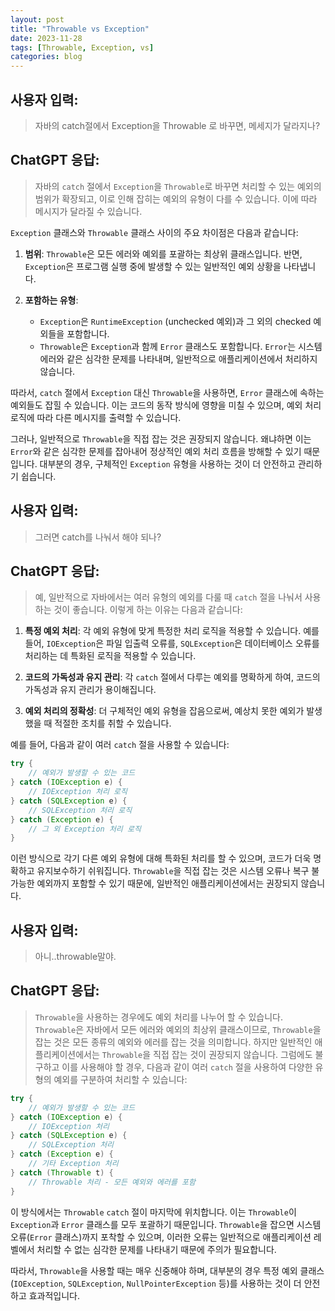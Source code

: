 ```yaml
---
layout: post
title: "Throwable vs Exception"
date: 2023-11-28
tags: [Throwable, Exception, vs]
categories: blog
---
```


## 사용자 입력:
> 자바의 catch절에서 Exception을 Throwable 로 바꾸면, 메세지가 달라지나?

## ChatGPT 응답:
> 자바의 `catch` 절에서 `Exception`을 `Throwable`로 바꾸면 처리할 수 있는 예외의 범위가 확장되고, 이로 인해 잡히는 예외의 유형이 다를 수 있습니다. 이에 따라 메시지가 달라질 수 있습니다. 

`Exception` 클래스와 `Throwable` 클래스 사이의 주요 차이점은 다음과 같습니다:

1. **범위**: `Throwable`은 모든 에러와 예외를 포괄하는 최상위 클래스입니다. 반면, `Exception`은 프로그램 실행 중에 발생할 수 있는 일반적인 예외 상황을 나타냅니다.

2. **포함하는 유형**:
   - `Exception`은 `RuntimeException` (unchecked 예외)과 그 외의 checked 예외들을 포함합니다.
   - `Throwable`은 `Exception`과 함께 `Error` 클래스도 포함합니다. `Error`는 시스템 에러와 같은 심각한 문제를 나타내며, 일반적으로 애플리케이션에서 처리하지 않습니다.

따라서, `catch` 절에서 `Exception` 대신 `Throwable`을 사용하면, `Error` 클래스에 속하는 예외들도 잡힐 수 있습니다. 이는 코드의 동작 방식에 영향을 미칠 수 있으며, 예외 처리 로직에 따라 다른 메시지를 출력할 수 있습니다.

그러나, 일반적으로 `Throwable`을 직접 잡는 것은 권장되지 않습니다. 왜냐하면 이는 `Error`와 같은 심각한 문제를 잡아내어 정상적인 예외 처리 흐름을 방해할 수 있기 때문입니다. 대부분의 경우, 구체적인 `Exception` 유형을 사용하는 것이 더 안전하고 관리하기 쉽습니다.

## 사용자 입력:
> 그러면 catch를 나눠서 해야 되나?

## ChatGPT 응답:
> 예, 일반적으로 자바에서는 여러 유형의 예외를 다룰 때 `catch` 절을 나눠서 사용하는 것이 좋습니다. 이렇게 하는 이유는 다음과 같습니다:

1. **특정 예외 처리**: 각 예외 유형에 맞게 특정한 처리 로직을 적용할 수 있습니다. 예를 들어, `IOException`은 파일 입출력 오류를, `SQLException`은 데이터베이스 오류를 처리하는 데 특화된 로직을 적용할 수 있습니다.

2. **코드의 가독성과 유지 관리**: 각 `catch` 절에서 다루는 예외를 명확하게 하여, 코드의 가독성과 유지 관리가 용이해집니다.

3. **예외 처리의 정확성**: 더 구체적인 예외 유형을 잡음으로써, 예상치 못한 예외가 발생했을 때 적절한 조치를 취할 수 있습니다.

예를 들어, 다음과 같이 여러 `catch` 절을 사용할 수 있습니다:

```java
try {
    // 예외가 발생할 수 있는 코드
} catch (IOException e) {
    // IOException 처리 로직
} catch (SQLException e) {
    // SQLException 처리 로직
} catch (Exception e) {
    // 그 외 Exception 처리 로직
}
```

이런 방식으로 각기 다른 예외 유형에 대해 특화된 처리를 할 수 있으며, 코드가 더욱 명확하고 유지보수하기 쉬워집니다. `Throwable`을 직접 잡는 것은 시스템 오류나 복구 불가능한 예외까지 포함할 수 있기 때문에, 일반적인 애플리케이션에서는 권장되지 않습니다.

## 사용자 입력:
> 아니..throwable말야.


## ChatGPT 응답:
> `Throwable`을 사용하는 경우에도 예외 처리를 나누어 할 수 있습니다. `Throwable`은 자바에서 모든 에러와 예외의 최상위 클래스이므로, `Throwable`을 잡는 것은 모든 종류의 예외와 에러를 잡는 것을 의미합니다. 하지만 일반적인 애플리케이션에서는 `Throwable`을 직접 잡는 것이 권장되지 않습니다. 그럼에도 불구하고 이를 사용해야 할 경우, 다음과 같이 여러 `catch` 절을 사용하여 다양한 유형의 예외를 구분하여 처리할 수 있습니다:

```java
try {
    // 예외가 발생할 수 있는 코드
} catch (IOException e) {
    // IOException 처리
} catch (SQLException e) {
    // SQLException 처리
} catch (Exception e) {
    // 기타 Exception 처리
} catch (Throwable t) {
    // Throwable 처리 - 모든 예외와 에러를 포함
}
```

이 방식에서는 `Throwable` `catch` 절이 마지막에 위치합니다. 이는 `Throwable`이 `Exception`과 `Error` 클래스를 모두 포괄하기 때문입니다. `Throwable`을 잡으면 시스템 오류(`Error` 클래스)까지 포착할 수 있으며, 이러한 오류는 일반적으로 애플리케이션 레벨에서 처리할 수 없는 심각한 문제를 나타내기 때문에 주의가 필요합니다.

따라서, `Throwable`을 사용할 때는 매우 신중해야 하며, 대부분의 경우 특정 예외 클래스(`IOException`, `SQLException`, `NullPointerException` 등)를 사용하는 것이 더 안전하고 효과적입니다.

